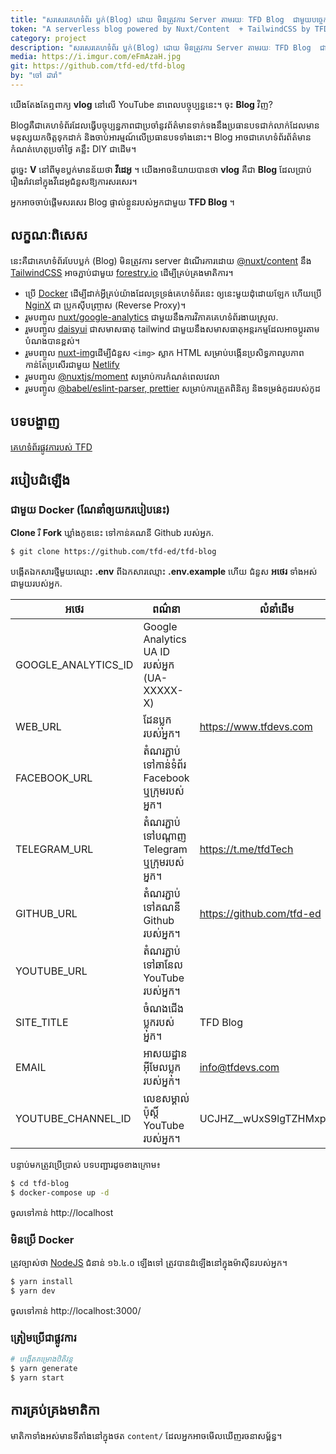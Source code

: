 ```yaml
---  
title: "សរសេរគេហទំព័រ ប្លក់(Blog) ដោយ មិនត្រូវការ Server តាមរយៈ TFD Blog  ជាមួយបច្ចេកវិទ្យា Nuxt/Content  នឹង TailwindCSS"
token: "A serverless blog powered by Nuxt/Content  + TailwindCSS by TFD"
category: project  
description: "សរសេរគេហទំព័រ ប្លក់(Blog) ដោយ មិនត្រូវការ Server តាមរយៈ TFD Blog  ជាមួយបច្ចេកវិទ្យា​ Nuxt/Content  នឹង TailwindCSS"  
media: https://i.imgur.com/eFmAzaH.jpg
git: https://github.com/tfd-ed/tfd-blog  
by: "ចៅ ដារ៉ា"
---
```

យើងតែងតែឮពាក្យ **vlog** នៅលើ YouTube នាពេលបច្ចុប្បន្ននេះ។ ចុះ **Blog** វិញ?

Blogគឺជាគេហទំព័រដែលធ្វើបច្ចុប្បន្នភាពជាប្រចាំនូវព័ត៌មានទាក់ទងនឹងប្រធានបទជាក់លាក់ដែលមានមនុស្សយកចិត្តទុកដាក់ និងចាប់អារម្មណ៍លើប្រធានបទទាំងនោះ។ Blog អាចជាគេហទំព័រព័ត៌មាន កំណត់ហេតុប្រចាំថ្ងៃ គន្លឹះ DIY ជាដើម។

ដូច្នេះ **V** នៅពីមុខប្លក់មានន័យថា **វីដេអូ** ។ យើងអាចនិយាយបានថា **vlog** គឺជា **Blog** ដែលប្រាប់រឿងរ៉ាវនៅក្នុងវីដេអូជំនួសឱ្យការសរសេរ។

អ្នកអាចចាប់ផ្តើមសរសេរ Blog ផ្ទាល់ខ្លួនរបស់អ្នកជាមួយ **TFD Blog** ។

## លក្ខណៈពិសេស

នេះគឺជាគេហទំព័របែបប្លក់ (Blog) មិនត្រូវការ server ដំណើរការដោយ [@nuxt/content](https://content.nuxtjs.org/) នឹង  [TailwindCSS](https://tailwindcss.com/)  អាចភ្ជាប់ជាមួយ [forestry.io](https://forestry.io/) ដើម្បីគ្រប់គ្រងមាតិការ។
- ប្រើ [Docker](https://www.docker.com/) ដើម្បីដាក់​ អ្វីគ្រប់យ៉ាងដែលទ្រទ្រង់គេហទំព័រនេះ ឲ្យនេះមួយដុំដោយឡែក ហើយប្រើ  [NginX](https://www.nginx.com/) ជា ប្រូកស៊ីបញ្ច្រាស (Reverse Proxy)។
- រួមបញ្ចូល [nuxt/google-analytics](https://google-analytics.nuxtjs.org/) ជាមួយនឹងការវិភាគគេហទំព័រងាយស្រួល.
-  រួមបញ្ចូល [daisyui](https://daisyui.com/)​ ជាសមាសធាតុ tailwind ជាមួយនឹងសមាសធាតុអន្តរកម្មដែលអាចប្ដូរតាមបំណងបានខ្ពស់។
- រួមបញ្ចូល [nuxt-img](https://image.nuxtjs.org/components/nuxt-img/)ដើម្បីជំនួស  ``<img>`` ស្លាក HTML សម្រាប់បង្កើនប្រសិទ្ធភាពរូបភាពកាន់តែប្រសើរជាមួយ [Netlify](https://www.netlify.com/)
- រួមបញ្ចូល [@nuxtjs/moment](https://www.npmjs.com/package/@nuxtjs/moment) សម្រាប់ការកំណត់ពេលវេលា
- រួមបញ្ចូល [@babel/eslint-parser, prettier](https://www.npmjs.com/package/@babel/eslint-parser) សម្រាប់ការត្រួតពិនិត្យ និងទម្រង់កូដរបស់កូដ

## បទបង្ហាញ
[គេហទំព័រផ្លូវការបស់ TFD ](https://tfdevs.com)

## របៀបដំឡើង
### ជាមួយ Docker (ណែនាំឲ្យយករបៀបនេះ)
**Clone** រឺ **Fork** ឃ្លាំងកូឌនេះ ទៅកាន់គណនី Github របស់អ្នក.
```bash 
$ git clone https://github.com/tfd-ed/tfd-blog 
```` 

បង្កើតឯកសារថ្មីមួយឈ្មោះ **.env** ពីឯកសារឈ្មោះ **.env.example** ហើយ ជំនួស **អថេរ** ទាំងអស់ជាមួយរបស់អ្នក.

| អថេរ                | ពណ៌នា                                          | លំនាំដើម                  |
|---------------------|------------------------------------------------|---------------------------|
| GOOGLE_ANALYTICS_ID | Google Analytics UA ID របស់អ្នក (UA-XXXXX-X)   |                           |
| WEB_URL             | ដែនប្លុករបស់អ្នក។                              | https://www.tfdevs.com    |
| FACEBOOK_URL        | តំណរភ្ជាប់ទៅកាន់ទំព័រ Facebook ឬក្រុមរបស់អ្នក។ |                           |
| TELEGRAM_URL        | តំណរភ្ជាប់ទៅបណ្តាញ Telegram ឬក្រុមរបស់អ្នក។    | https://t.me/tfdTech      |
| GITHUB_URL          | តំណរភ្ជាប់ទៅគណនី Github របស់អ្នក។              | https://github.com/tfd-ed |
| YOUTUBE_URL         | តំណរភ្ជាប់ទៅឆានែល YouTube របស់អ្នក។            |                           |
| SITE_TITLE          | ចំណងជើងប្លុករបស់អ្នក។                          | TFD Blog                  |
| EMAIL               | អាសយដ្ឋានអ៊ីមែលប្លុករបស់អ្នក។                  | info@tfdevs.com           |
| YOUTUBE_CHANNEL_ID  | លេខសម្គាល់ប៉ុស្តិ៍ YouTube របស់អ្នក។           | UCJHZ__wUxS9lgTZHMxpMJcQ  |



បន្ទាប់មកត្រូវប្រើប្រាស់ បទបញ្ជារដូចខាងក្រោម៖

```bash 
$ cd tfd-blog 
$ docker-compose up -d 
````   
ចូលទៅកាន់ http://localhost
### មិនប្រើ Docker
ត្រូវច្បាស់ថា [NodeJS](https://nodejs.dev/) ជំនាន់ ១៦.៤.០ ឡើងទៅ ត្រូវបានដំឡើងនៅក្នុងម៉ាស៊ីនរបស់អ្នក។

```bash 
$ yarn install 
$ yarn dev 
```` 

ចូលទៅកាន់ http://localhost:3000/

### ត្រៀមប្រើជាផ្លូវការ
```bash 
# បង្កើតគម្រោងឋិតិវន្ត 
$ yarn generate 
$ yarn start 
```   
## ការគ្រប់គ្រងមាតិកា

មាតិកាទាំងអស់មានទីតាំងនៅក្នុងថត `content/` ដែលអ្នកអាចមើលឃើញរចនាសម្ព័ន្ធ។
